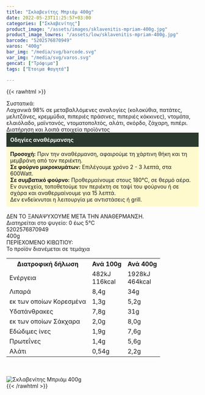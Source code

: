 ```yaml
---
title: "Σκλαβενίτης Μπριάμ 400g"
date: 2022-05-23T11:25:57+03:00
categories: ["Σκλαβενίτης"]
product_image: "/assets/images/sklavenitis-mpriam-400g.jpg"
product_image_lowres: "/assets/low/sklavenitis-mpriam-400g.jpg"
barcode: "5202576870949"
varos: "400g"
bar_img: "/media/svg/barcode.svg"
var_img: "/media/svg/varos.svg"
gencat: ["Τρόφιμα"]
tags: ["Έτοιμα Φαγητά"]

---
```

{{< rawhtml >}}

<div class="sload561"><div class="product"><div id="sistatika">Συστατικά:</div><div class="alltext">Λαχανικά 98% σε μεταβαλλόμενες αναλογίες (κολοκύθια, πατάτες, μελιτζάνες, κρεμμύδια, πιπεριές πράσινες, πιπεριές κόκκινες), ντομάτα, ελαιόλαδο, μαϊντανός, ντοματοπολτός, αλάτι, σκόρδο, ζάχαρη, πιπέρι.</div><div id="loipa">Διατήρηση και λοιπά στοιχεία προϊόντος</div><div class="alltext"><div style="background:#2b3a2d;padding:10px;color:#fff"><b>Οδηγίες αναθέρμανσης</b></div><div style="background:#ffface;padding:10px;"><b>Προσοχή:</b> Πριν την αναθέρμανση, αφαιρούμε τη χάρτινη θήκη και τη μεμβράνη από τον περιέκτη.<br><b>Σε φούρνο μικροκυμάτων:</b> Επιλέγουμε χρόνο 2 - 3 λεπτά, στα 600Watt.<br><b>Σε συμβατικό φούρνο:</b> Προθερμαίνουμε στους 180°C, σε θερμό αέρα. Εν συνεχεία, τοποθετούμε τον περιέκτη σε ταψί του φούρνου ή σε σχάρα και αναθερμαίνουμε για 15 λεπτά.<br>Δεν ενδείκνυται η λειτουργία με αντιστάσεις ή grill.</div><br>ΔΕΝ ΤΟ ΞΑΝΑΨΥΧΟΥΜΕ ΜΕΤΑ ΤΗΝ ΑΝΑΘΕΡΜΑΝΣΗ.<br>Διατηρείται στο ψυγείο: 0 έως 5°C<br></div><div id="barcode"><div id="barimage1"></div><span id="bartext">5202576870949</span></div><div id="varos"><div id="varosimage1"></div><span id="varostext">400g</span></div><div id="kivotio">ΠΕΡΙΕΧΟΜΕΝΟ ΚΙΒΩΤΙΟΥ:<br>Το προϊόν διανέμεται σε τεμάχια</div><div class="tabout">
<table id="diatable"><tbody><tr><th>Διατροφική δήλωση</th><th>Ανά 100g</th><th>Ανά 400g</th></tr><tr><td class="texr2">Ενέργεια</td><td class="texr">482kJ<br>116kcal</td><td class="texr">1928kJ<br>464kcal</td></tr><tr><td class="texr2">Λιπαρά</td><td class="texr">8,4g</td><td class="texr">34g</td></tr><tr><td class="gray">εκ των οποίων Κορεσµένα</td><td class="gray2">1,3g</td><td class="gray2">5,2g</td></tr><tr><td class="texr2">Yδατάνθρακες</td><td class="texr">7,8g</td><td class="texr">31g</td></tr><tr><td class="gray">εκ των οποίων Σάκχαρα</td><td class="gray2">2,0g</td><td class="gray2">8,0g</td></tr><tr><td class="texr2">Eδώδιμες ίνες</td><td class="texr">1,9g</td><td class="texr">7,6g</td></tr><tr><td class="texr2">Πρωτεΐνες</td><td class="texr">1,4g</td><td class="texr">5,6g</td></tr><tr><td class="texr2">Αλάτι</td><td class="texr">0,54g</td><td class="texr">2,2g</td></tr></tbody></table>


</div><br><br><div class="pimg"><img alt="Σκλαβενίτης Μπριάμ 400g" title="Σκλαβενίτης Μπριάμ 400g" src="/assets/images/sklavenitis-mpriam-400g.jpg"></div></div></div>
{{< /rawhtml >}}


